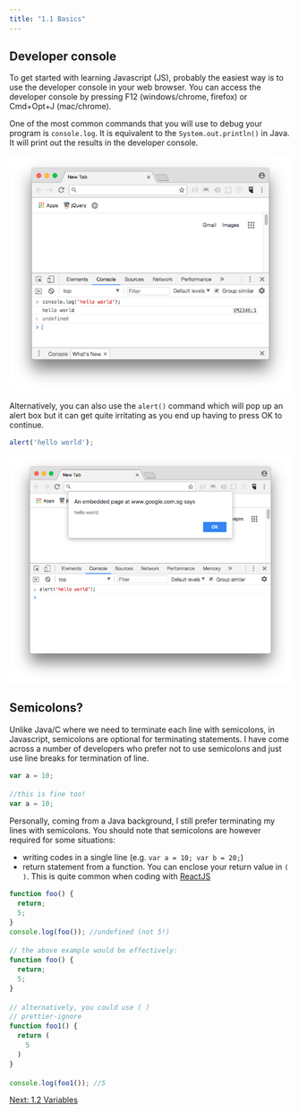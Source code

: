 ```yaml
---
title: "1.1 Basics"
---
```


## Developer console

To get started with learning Javascript (JS), probably the easiest way is to use
the developer console in your web browser. You can access the developer console
by pressing F12 (windows/chrome, firefox) or Cmd+Opt+J (mac/chrome).

One of the most common commands that you will use to debug your program is
`console.log`. It is equivalent to the `System.out.println()` in Java. It will
print out the results in the developer console.

![](images/consolelog.png 'console.log')

Alternatively, you can also use the `alert()` command which will pop up an alert
box but it can get quite irritating as you end up having to press OK to
continue.

```javascript
alert('hello world');
```

![](images/alert.png 'alert')

## Semicolons?

Unlike Java/C where we need to terminate each line with semicolons, in
Javascript, semicolons are optional for terminating statements. I have come
across a number of developers who prefer not to use semicolons and just use line
breaks for termination of line.

```javascript
var a = 10;

//this is fine too!
var a = 10;
```

Personally, coming from a Java background, I still prefer terminating my lines
with semicolons. You should note that semicolons are however required for some
situations:

* writing codes in a single line (e.g. `var a = 10; var b = 20;`)
* return statement from a function. You can enclose your return value in `( )`.
  This is quite common when coding with
  <a href="https://reactjs.org/" target="_blank">ReactJS</a>

```javascript
function foo() {
  return;
  5;
}
console.log(foo()); //undefined (not 5!)

// the above example would be effectively:
function foo() {
  return;
  5;
}

// alternatively, you could use ( )
// prettier-ignore
function foo1() {
  return (
    5
  )
}

console.log(foo1()); //5
```

<div class='text-right'>
  <a href="/1-2-variables">Next: 1.2 Variables</a>
</div>
